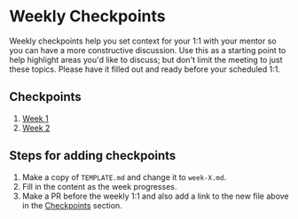 # Weekly Checkpoints

Weekly checkpoints help you set context for your 1:1 with your mentor so you can have a more constructive discussion. Use this as a starting point to help highlight areas you'd like to discuss; but don't limit the meeting to just these topics. Please have it filled out and ready before your scheduled 1:1.

## Checkpoints

1. [Week 1](week-1.md)
1. [Week 2](week-2.md)

## Steps for adding checkpoints

1. Make a copy of `TEMPLATE.md` and change it to `week-X.md`.
1. Fill in the content as the week progresses.
1. Make a PR before the weekly 1:1 and also add a link to the new file above in the [Checkpoints](#checkpoints) section.

